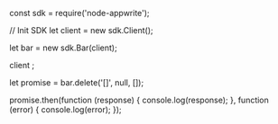 const sdk = require('node-appwrite');

// Init SDK
let client = new sdk.Client();

let bar = new sdk.Bar(client);

client
;

let promise = bar.delete('[]', null, []);

promise.then(function (response) {
    console.log(response);
}, function (error) {
    console.log(error);
});